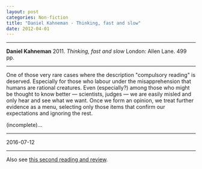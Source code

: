 ```yaml
---
layout: post
categories: Non-fiction
title: "Daniel Kahneman - Thinking, fast and slow"
date: 2012-04-01
---
```




***
<b>Daniel Kahneman</b>  2011. _Thinking, fast and slow_  London: Allen Lane.  499 pp.

***

One of those very rare cases where the description "compulsory reading" is deserved. Especially for those who labour under the misapprehension that humans are rational creatures.  Even (especially?) among those who might be thought to know better &mdash; scientists, judges &mdash; we are easily misled and only hear and see what we want.  Once we form an opinion, we treat further evidence as a menu, selecting only those items that confirm our expectations and ignoring the rest.

(incomplete)...

---
2016-07-12

---

Also see <a href="https://jasoncollins.org/2016/06/29/re-reading-kahnemans-thinking-fast-and-slow/">this second reading and review</a>.
